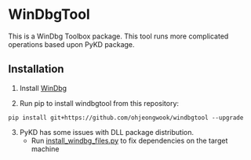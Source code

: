 # WinDbgTool

This is a WinDbg Toolbox package. This tool runs more complicated operations based upon PyKD package.

## Installation

1. Install [WinDbg](https://docs.microsoft.com/en-us/windows-hardware/drivers/debugger/)

2. Run pip to install windbgtool from this repository:

```
pip install git+https://github.com/ohjeongwook/windbgtool --upgrade
```

3. PyKD has some issues with DLL package distribution.
   * Run [install_windbg_files.py](installation/install_windbg_files.py) to fix dependencies on the target machine

